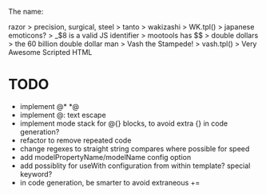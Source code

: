 The name:

 razor 
	> precision, surgical, steel
	> tanto
	> wakizashi
		> WK.tpl()
		> japanese emoticons?
		> _$8 is a valid JS identifier
		> mootools has $$ 
			> double dollars 
			> the 60 billion double dollar man 
				> Vash the Stampede! 
				> vash.tpl()
					> Very Awesome Scripted HTML

# TODO

* implement @* *@
* implement @: text escape
* implement mode stack for @{} blocks, to avoid extra {} in code generation?
* refactor to remove repeated code
* change regexes to straight string compares where possible for speed
* add modelPropertyName/modelName config option
* add possiblity for useWith configuration from within template? special keyword?
* in code generation, be smarter to avoid extraneous +=